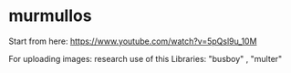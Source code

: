 # murmullos



Start from here:
https://www.youtube.com/watch?v=5pQsl9u_10M

For uploading images:
research use of this Libraries: "busboy" , "multer"
